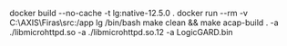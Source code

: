 docker build --no-cache -t lg:native-12.5.0 .
docker run --rm -v C:\AXIS\Firas\src:/app lg /bin/bash
make clean && make
acap-build . -a ./libmicrohttpd.so -a ./libmicrohttpd.so.12 -a LogicGARD.bin
